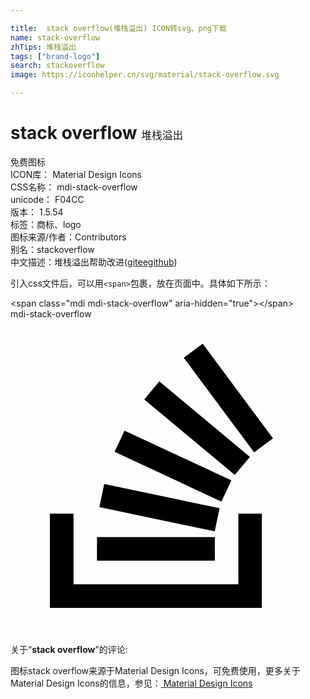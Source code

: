 ```yaml
---

title:  stack overflow(堆栈溢出) ICON转svg、png下载
name: stack-overflow
zhTips: 堆栈溢出
tags: ["brand-logo"]
search: stackoverflow
image: https://iconhelper.cn/svg/material/stack-overflow.svg

---
```


# stack overflow  <small style="font-size: 60%;font-weight: 100">堆栈溢出</small>


<div class="detail-page">
<p>
<span><span class="badge-success badge">免费图标</span> </span>
<br/>
<span>
ICON库：
<span class="badge-secondary badge">Material Design Icons</span> 
</span>
<br/>
<span>
CSS名称：
<span class="badge-secondary badge">mdi-stack-overflow</span> 
</span>
<br/>
<span>
unicode：
<span class="badge-secondary badge">F04CC</span> 
<copy-btn content='F04CC' btn-title=""></copy-btn>
<copy-btn :content='String.fromCodePoint(parseInt("F04CC", 16))' btn-title="复制U"></copy-btn>
</span>
<br/>
<span>
版本：
<span class="badge-secondary badge">1.5.54</span> 
</span><br/><span>标签：<span class="badge-light badge"><router-link to="/tags/brand-logo.html">商标、logo</router-link></span></span>
<br/>
<span>图标来源/作者：<span class="badge-light badge">Contributors</span></span> 
<br/>
<span>别名：<span class="badge-light badge">stackoverflow</span></span><br/><span class="zh-detail">中文描述：<span class="badge-primary badge">堆栈溢出</span><span class="help-link"><span>帮助改进</span>(<a href="https://gitee.com/liuwave/icon-helper/edit/master/json/material/stack-overflow.json" target="_blank" rel="noopener noreferrer">gitee</a><a href="https://github.com/liuwave/icon-helper/edit/master/json/material/stack-overflow.json" target="_blank" rel="noopener noreferrer">github</a></span>)</span><br/>
</p>
</div>
<div class="alert alert-dark">
  <i class="mdi mdi-stack-overflow mdi-48px"></i>
  <i class="mdi mdi-stack-overflow mdi-36px"></i>
  <i class="mdi mdi-stack-overflow mdi-24px"></i>
  <i class="mdi mdi-stack-overflow mdi-18px"></i>
</div>
<div>
  <p>引入css文件后，可以用<code>&lt;span&gt;</code>包裹，放在页面中。具体如下所示：    
  </p>
  <div class="alert alert-primary" style="font-size: 14px">
    &lt;span class="mdi mdi-stack-overflow" aria-hidden="true"&gt;&lt;/span&gt;
    <copy-btn content='<span class="mdi mdi-stack-overflow" aria-hidden="true"></span>'></copy-btn>
  </div>
  <div class="alert alert-secondary">
    <i class="mdi mdi-stack-overflow"
    style="font-size: 24px"
    aria-hidden="true"></i> mdi-stack-overflow
    <copy-btn content="mdi-stack-overflow" btn-title="复制图标名称"></copy-btn>
  </div>
</div>
<div id="svg" class="svg-wrap">
<svg xmlns="http://www.w3.org/2000/svg" viewBox="0 0 24 24"><path d="M17.36,20.2V14.82H19.15V22H3V14.82H4.8V20.2H17.36M6.77,14.32L7.14,12.56L15.93,14.41L15.56,16.17L6.77,14.32M7.93,10.11L8.69,8.5L16.83,12.28L16.07,13.9L7.93,10.11M10.19,6.12L11.34,4.74L18.24,10.5L17.09,11.87L10.19,6.12M14.64,1.87L20,9.08L18.56,10.15L13.2,2.94L14.64,1.87M6.59,18.41V16.61H15.57V18.41H6.59Z" /></svg>
</div>
<detail full-name='mdi-stack-overflow'></detail>
<div class="icon-detail__container">
<p>关于“<b>stack overflow</b>”的评论:</p>
</div>
<Vssue title="关于“stack overflow”的评论" />    
<div><p>图标stack overflow来源于Material Design Icons，可免费使用，更多关于 Material Design Icons的信息，参见：<a target="_blank" href="https://iconhelper.cn/material.html"> Material Design Icons</a>
</p></div>
